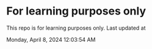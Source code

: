 # For learning purposes only
This repo is for learning purposes only.
Last updated at

Monday, April 8, 2024 12:03:54 AM

